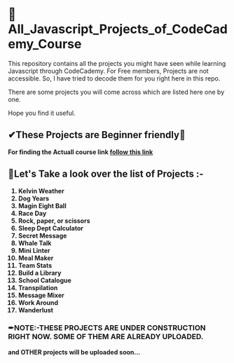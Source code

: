 # 📌All_Javascript_Projects_of_CodeCademy_Course
This repository contains all the projects you might have seen while learning Javascript through CodeCademy. For Free members, Projects are not accessible. So, I have tried to decode them for you right here in this repo.

There are some projects you will come across which are listed here one by one. 

Hope you find it useful.

## ✔<b>These Projects are Beginner friendly🎉 
<b>For finding the Actuall course link <a href = "https://www.codecademy.com/learn/introduction-to-javascript">follow this link</a></b>

## 🙌Let's Take a look over the list of Projects :-

1. <b>Kelvin Weather</b>
2. <b>Dog Years</b>
3. <b>Magin Eight Ball</b>
4. <b>Race Day</b>
5. <b>Rock, paper, or scissors</b>
6. <b>Sleep Dept Calculator</b>
7. <b>Secret Message</b>
8. <b>Whale Talk</b>
9. <b>Mini Linter</b>
10. <b>Meal Maker</b>
11. <b>Team Stats</b>
12. <b>Build a Library</b>
13. <b>School Catalogue</b>
14. <b>Transpilation</b>
15. <b>Message Mixer</b>
16. <b>Work Around</b>
17. <b>Wanderlust</b>

### ✒NOTE:-THESE PROJECTS ARE UNDER CONSTRUCTION RIGHT NOW. SOME OF THEM ARE ALREADY UPLOADED.
and OTHER projects will be uploaded soon...
